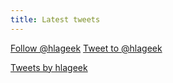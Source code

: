 ```yaml
---
title: Latest tweets
---
```


<a href="https://twitter.com/hlageek?ref_src=twsrc%5Etfw" class="twitter-follow-button" data-show-count="false">Follow @hlageek</a><script async src="https://platform.twitter.com/widgets.js" charset="utf-8"></script>
<a href="https://twitter.com/intent/tweet?screen_name=hlageek&ref_src=twsrc%5Etfw" class="twitter-mention-button" data-show-count="false">Tweet to @hlageek</a><script async src="https://platform.twitter.com/widgets.js" charset="utf-8"></script>

<a class="twitter-timeline" data-tweet-limit="5" href="https://twitter.com/hlageek?ref_src=twsrc%5Etfw">Tweets by hlageek</a> <script async src="https://platform.twitter.com/widgets.js" charset="utf-8" ></script>